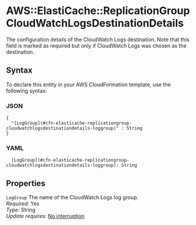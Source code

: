 # AWS::ElastiCache::ReplicationGroup CloudWatchLogsDestinationDetails<a name="aws-properties-elasticache-replicationgroup-cloudwatchlogsdestinationdetails"></a>

The configuration details of the CloudWatch Logs destination\. Note that this field is marked as required but only if CloudWatch Logs was chosen as the destination\.

## Syntax<a name="aws-properties-elasticache-replicationgroup-cloudwatchlogsdestinationdetails-syntax"></a>

To declare this entity in your AWS CloudFormation template, use the following syntax:

### JSON<a name="aws-properties-elasticache-replicationgroup-cloudwatchlogsdestinationdetails-syntax.json"></a>

```
{
  "[LogGroup](#cfn-elasticache-replicationgroup-cloudwatchlogsdestinationdetails-loggroup)" : String
}
```

### YAML<a name="aws-properties-elasticache-replicationgroup-cloudwatchlogsdestinationdetails-syntax.yaml"></a>

```
  [LogGroup](#cfn-elasticache-replicationgroup-cloudwatchlogsdestinationdetails-loggroup): String
```

## Properties<a name="aws-properties-elasticache-replicationgroup-cloudwatchlogsdestinationdetails-properties"></a>

`LogGroup` <a name="cfn-elasticache-replicationgroup-cloudwatchlogsdestinationdetails-loggroup"></a>
The name of the CloudWatch Logs log group\.  
_Required_: Yes  
_Type_: String  
_Update requires_: [No interruption](https://docs.aws.amazon.com/AWSCloudFormation/latest/UserGuide/using-cfn-updating-stacks-update-behaviors.html#update-no-interrupt)
